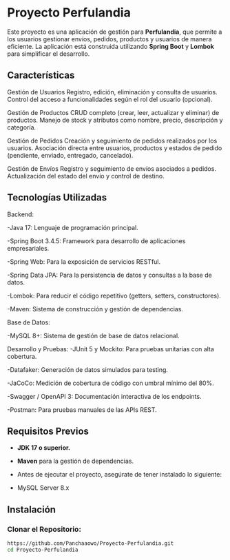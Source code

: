 # Proyecto Perfulandia

Este proyecto es una aplicación de gestión para **Perfulandia**, que permite a los usuarios gestionar envíos, pedidos, productos y usuarios de manera eficiente. La aplicación está construida utilizando **Spring Boot** y **Lombok** para simplificar el desarrollo.

## Características

Gestión de Usuarios
Registro, edición, eliminación y consulta de usuarios.
Control del acceso a funcionalidades según el rol del usuario (opcional).

Gestión de Productos
CRUD completo (crear, leer, actualizar y eliminar) de productos.
Manejo de stock y atributos como nombre, precio, descripción y categoría.

Gestión de Pedidos
Creación y seguimiento de pedidos realizados por los usuarios.
Asociación directa entre usuarios, productos y estados de pedido (pendiente, enviado, entregado, cancelado).

Gestión de Envíos
Registro y seguimiento de envíos asociados a pedidos.
Actualización del estado del envío y control de destino.

## Tecnologías Utilizadas

Backend:

-Java 17: Lenguaje de programación principal.

-Spring Boot 3.4.5: Framework para desarrollo de aplicaciones empresariales.

-Spring Web: Para la exposición de servicios RESTful.

-Spring Data JPA: Para la persistencia de datos y consultas a la base de datos.

-Lombok: Para reducir el código repetitivo (getters, setters, constructores).

-Maven: Sistema de construcción y gestión de dependencias.

Base de Datos:

-MySQL 8+: Sistema de gestión de base de datos relacional.


Desarrollo y Pruebas:
-JUnit 5 y Mockito: Para pruebas unitarias con alta cobertura.

-Datafaker: Generación de datos simulados para testing.

-JaCoCo: Medición de cobertura de código con umbral mínimo del 80%.

-Swagger / OpenAPI 3: Documentación interactiva de los endpoints.

-Postman: Para pruebas manuales de las APIs REST.


## Requisitos Previos

- **JDK 17 o superior.**
  
- **Maven** para la gestión de dependencias.
  
- Antes de ejecutar el proyecto, asegúrate de tener instalado lo siguiente:
  
- MySQL Server 8.x

## Instalación

### Clonar el Repositorio:

```bash
https://github.com/Panchaaowo/Proyecto-Perfulandia.git
cd Proyecto-Perfulandia
